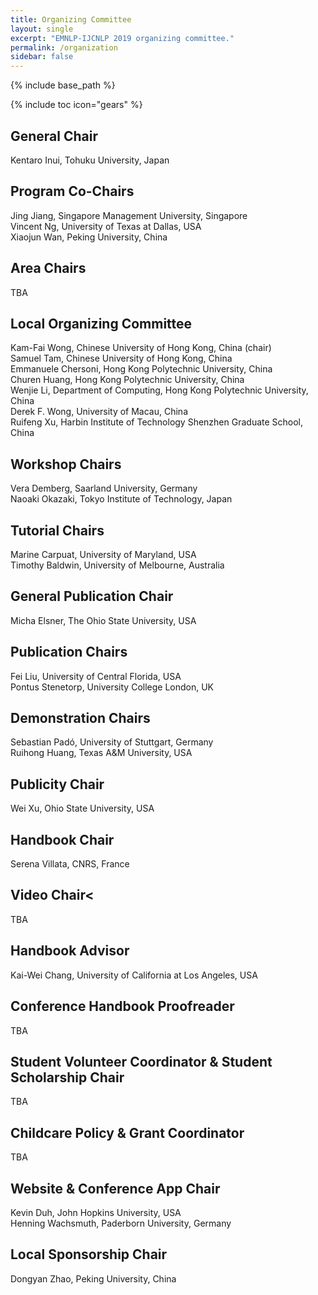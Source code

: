 ```yaml
---
title: Organizing Committee
layout: single
excerpt: "EMNLP-IJCNLP 2019 organizing committee."
permalink: /organization
sidebar: false
---
```

{% include base_path %}


{% include toc icon="gears" %}

## General Chair
Kentaro Inui, Tohuku University, Japan

## Program Co-Chairs
Jing Jiang, Singapore Management University, Singapore<br/>
Vincent Ng, University of Texas at Dallas, USA<br/>
Xiaojun Wan, Peking University, China

<!-- Notice: One point per area -->
## Area Chairs
TBA 

## Local Organizing Committee
Kam-Fai Wong, Chinese University of Hong Kong, China (chair)<br/>
Samuel Tam, Chinese University of Hong Kong, China<br/>
Emmanuele Chersoni, Hong Kong Polytechnic University, China<br/>
Churen Huang, Hong Kong Polytechnic University, China<br/>
Wenjie Li, Department of Computing, Hong Kong Polytechnic University, China<br/>
Derek F. Wong, University of Macau, China<br/>
Ruifeng Xu, Harbin Institute of Technology Shenzhen Graduate School, China

## Workshop Chairs
Vera Demberg, Saarland University, Germany<br/>
Naoaki Okazaki, Tokyo Institute of Technology, Japan

## Tutorial Chairs
Marine Carpuat, University of Maryland, USA<br/>
Timothy Baldwin, University of Melbourne, Australia

## General Publication Chair
Micha Elsner, The Ohio State University, USA
	
## Publication Chairs
Fei Liu, University of Central Florida, USA<br/>
Pontus Stenetorp, University College London, UK
	
## Demonstration Chairs
Sebastian Pad&oacute;, University of Stuttgart, Germany<br/>
Ruihong Huang, Texas A&M University, USA

## Publicity Chair
Wei Xu, Ohio State University, USA

## Handbook Chair
Serena Villata, CNRS, France

## Video Chair<
TBA

## Handbook Advisor
Kai-Wei Chang, University of California at Los Angeles, USA

## Conference Handbook Proofreader
TBA

## Student Volunteer Coordinator &amp; Student Scholarship Chair
TBA

## Childcare Policy &amp; Grant Coordinator
TBA

## Website &amp; Conference App Chair
Kevin Duh, John Hopkins University, USA<br/>
Henning Wachsmuth, Paderborn University, Germany

## Local Sponsorship Chair
Dongyan Zhao, Peking University, China
